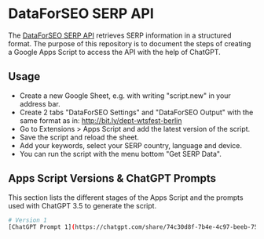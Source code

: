 # DataForSEO SERP API
The [DataForSEO SERP API](https://docs.dataforseo.com/v3/serp/overview/) retrieves SERP information in a structured format. The purpose of this repository is to document the steps of creating a Google Apps Script to access the API with the help of ChatGPT.

## Usage
* Create a new Google Sheet, e.g. with writing "script.new" in your address bar.
* Create 2 tabs "DataForSEO Settings" and "DataForSEO Output" with the same format as in: http://bit.ly/dept-wtsfest-berlin
* Go to Extensions > Apps Script and add the latest version of the script.
* Save the script and reload the sheet.
* Add your keywords, select your SERP country, language and device.
* You can run the script with the menu bottom "Get SERP Data".

## Apps Script Versions & ChatGPT Prompts
This section lists the different stages of the Apps Script and the prompts used with ChatGPT 3.5 to generate the script.

```bash
# Version 1
[ChatGPT Prompt 1](https://chatgpt.com/share/74c30d8f-7b4e-4c97-beeb-750bf03a5b9e)
```
